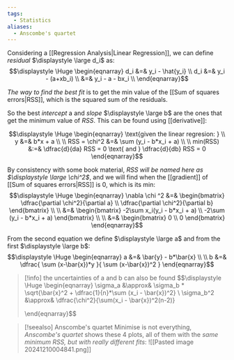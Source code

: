 ```yaml
---
tags:
  - Statistics
aliases:
  - Anscombe's quartet
---
```


Considering a [[Regression Analysis|Linear Regression]], we can define *residual* $\displaystyle \large d_i$ as:
$$\displaystyle \Huge \begin{eqnarray} 
d_i &=& y_i - \hat{y_i} \\
d_i &=& y_i - (a+xb_i)  \\
&=& y_i - a - bx_i \\
\end{eqnarray}$$

*The way to find the best fit* is to get the min value of the [[Sum of squares errors|RSS]], which is the squared sum of the residuals.

So the best *intercept* a and *slope* $\displaystyle \large b$ are the ones that get the minimum value of *RSS*. This can be found using [[derivative]]:

$$\displaystyle \Huge \begin{eqnarray} 
\text{given the linear regresion: } \\
y &=& b*x + a 
\\ \\
RSS = \chi^2 &=& \sum (y_i - b*x_i + a)
\\ \\
min(RSS) &:=& \dfrac{d}{da} RSS = 0 \text{ and } \dfrac{d}{db} RSS = 0
\end{eqnarray}$$


By consistency with some book material, *RSS will be named here as $\displaystyle \large \chi^2$*, and we will find when the [[gradient]] of [[Sum of squares errors|RSS]] is 0, which is its min:
$$\displaystyle \Huge \begin{eqnarray} 
\nabla \chi ^2 &=& \begin{bmatrix}  
\dfrac{\partial \chi^2}{\partial a} \\
\dfrac{\partial \chi^2}{\partial b}
\end{bmatrix} \\ \\
&=& \begin{bmatrix}  
-2\sum x_i(y_i - b*x_i + a) \\
-2\sum (y_i - b*x_i + a)
\end{bmatrix} 
\\ \\
&=& \begin{bmatrix}  0 \\ 0 \end{bmatrix}
\end{eqnarray}$$

From the second equation we define $\displaystyle \large a$ and from the first $\displaystyle \large b$:
$$\displaystyle \Huge \begin{eqnarray} 
a &=& \bar{y} - b*\bar{x}
\\ \\
b &=& \dfrac{ \sum (x-\bar{x})*y }{ \sum (x-\bar{x})^2 }
\end{eqnarray}$$

>[!info] the uncertainties of a and b can also be found
>$$\displaystyle \Huge \begin{eqnarray} 
>\sigma_a &\approx& \sigma_b * \sqrt{\bar{x}^2 + \dfrac{1}{n}*\sum (x_i - \bar{x})^2} 
>\\
>\sigma_b^2 &\approx& \dfrac{\chi^2}{\sum(x_i - \bar{x})^2(n-2)}
>
>\end{eqnarray}$$

>[!seealso] Anscombe's quartet
> Minimise is not everything, *Anscombe's quartet* shows these 4 plots, all of them with the *same minimum RSS, but with really different fits*:
> ![[Pasted image 20241210004841.png]]
